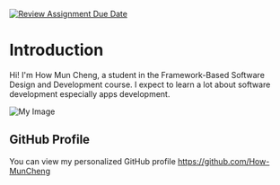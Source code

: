 [![Review Assignment Due Date](https://classroom.github.com/assets/deadline-readme-button-22041afd0340ce965d47ae6ef1cefeee28c7c493a6346c4f15d667ab976d596c.svg)](https://classroom.github.com/a/0MOLbOcH)
# Introduction
Hi! I'm How Mun Cheng, a student in the Framework-Based Software Design and Development course. 
I expect to learn a lot about software development especially apps development.

![My Image](image.jpg)  <!-- Link to the uploaded image -->

## GitHub Profile

You can view my personalized GitHub profile https://github.com/How-MunCheng


